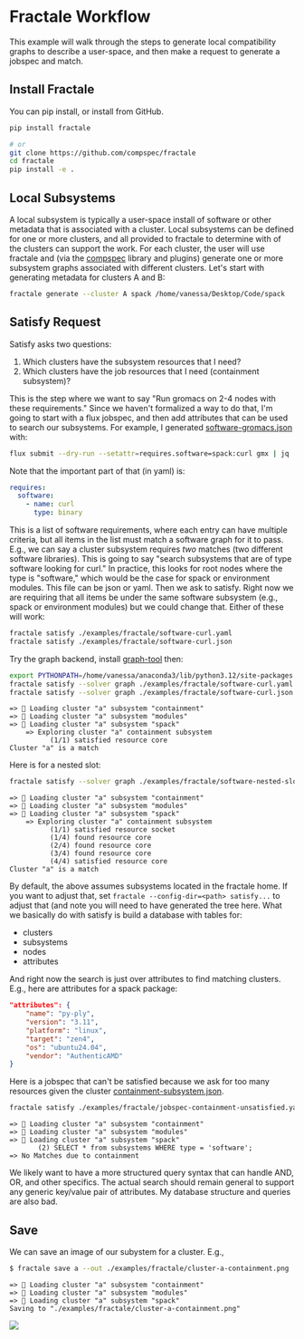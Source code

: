 # Fractale Workflow

This example will walk through the steps to generate local compatibility graphs to describe a user-space, and then make a request to generate a jobspec and match.

## Install Fractale

You can pip install, or install from GitHub.

```bash
pip install fractale

# or
git clone https://github.com/compspec/fractale
cd fractale
pip install -e .
```

## Local Subsystems

A local subsystem is typically a user-space install of software or other metadata that is associated with a cluster. Local subsystems can be defined for one or more clusters, and all provided to fractale to determine with of the clusters can support the work. For each cluster, the user will use fractale and (via the [compspec](https://github.com/compspec/compspec) library and plugins) generate one or more subsystem graphs associated with different clusters. Let's start with generating metadata for clusters A and B:

```bash
fractale generate --cluster A spack /home/vanessa/Desktop/Code/spack
```

## Satisfy Request

Satisfy asks two questions:

1. Which clusters have the subsystem resources that I need?
2. Which clusters have the job resources that I need (containment subsystem)?

This is the step where we want to say "Run gromacs on 2-4 nodes with these requirements." Since we haven't formalized a way to do that, I'm going to start with a flux jobspec, and then add attributes that can be used to search our subsystems. For example, I generated [software-gromacs.json](software-gromacs.json) with:

```bash
flux submit --dry-run --setattr=requires.software=spack:curl gmx | jq
```

Note that the important part of that (in yaml) is:

```yaml
requires:
  software:
    - name: curl
      type: binary
```

This is a list of software requirements, where each entry can have multiple criteria, but all items in the list must match a software graph for it to pass. E.g., we can say a cluster subsystem requires _two_ matches (two different software libraries). This is going to say "search subsystems that are of type software looking for curl." In practice, this looks for root nodes where the type is "software," which would be the case for spack or environment modules. This file can be json or yaml. Then we ask to satisfy. Right now we are requiring that all items be under the same software subsystem (e.g., spack or environment modules) but we could change that. Either of these will work:

```bash
fractale satisfy ./examples/fractale/software-curl.yaml
fractale satisfy ./examples/fractale/software-curl.json
```

Try the graph backend, install [graph-tool](https://graph-tool.skewed.de/installation.html) then:

```bash
export PYTHONPATH=/home/vanessa/anaconda3/lib/python3.12/site-packages
fractale satisfy --solver graph ./examples/fractale/software-curl.yaml
fractale satisfy --solver graph ./examples/fractale/software-curl.json
```
```console
=> 🍇 Loading cluster "a" subsystem "containment"
=> 🍇 Loading cluster "a" subsystem "modules"
=> 🍇 Loading cluster "a" subsystem "spack"
    => Exploring cluster "a" containment subsystem
          (1/1) satisfied resource core 
Cluster "a" is a match
```

Here is for a nested slot:

```bash
fractale satisfy --solver graph ./examples/fractale/software-nested-slot.yaml 
```
```console
=> 🍇 Loading cluster "a" subsystem "containment"
=> 🍇 Loading cluster "a" subsystem "modules"
=> 🍇 Loading cluster "a" subsystem "spack"
    => Exploring cluster "a" containment subsystem
          (1/1) satisfied resource socket 
          (1/4) found resource core 
          (2/4) found resource core 
          (3/4) found resource core 
          (4/4) satisfied resource core 
Cluster "a" is a match
```

By default, the above assumes subsystems located in the fractale home. If you want to adjust that, set `fractale --config-dir=<path> satisfy...` to adjust that (and note you will need to have generated the tree here. What we basically do with satisfy is build a database with tables for:

- clusters
- subsystems
- nodes
- attributes

And right now the search is just over attributes to find matching clusters. E.g., here are attributes for a spack package:

```json
"attributes": {
    "name": "py-ply",
    "version": "3.11",
    "platform": "linux",
    "target": "zen4",
    "os": "ubuntu24.04",
    "vendor": "AuthenticAMD"
}
```

Here is a jobspec that can't be satisfied because we ask for too many resources given the cluster [containment-subsystem.json]([containment-subsystem.json).

```bash
fractale satisfy ./examples/fractale/jobspec-containment-unsatisfied.yaml 
```
```console
=> 🍇 Loading cluster "a" subsystem "containment"
=> 🍇 Loading cluster "a" subsystem "modules"
=> 🍇 Loading cluster "a" subsystem "spack"
       (2) SELECT * from subsystems WHERE type = 'software';
=> No Matches due to containment
```
We likely want to have a more structured query syntax that can handle AND, OR, and other specifics. The actual search should remain general to support any generic key/value pair of attributes. My database structure and queries are also bad. 

## Save

We can save an image of our subystem for a cluster. E.g.,

```bash
$ fractale save a --out ./examples/fractale/cluster-a-containment.png
```
```console
=> 🍇 Loading cluster "a" subsystem "containment"
=> 🍇 Loading cluster "a" subsystem "modules"
=> 🍇 Loading cluster "a" subsystem "spack"
Saving to "./examples/fractale/cluster-a-containment.png"
```

<img src="./cluster-a-containment.svg">
